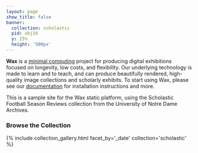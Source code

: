 ```yaml
---
layout: page
show_title: false
banner:
  collection: scholastic
  pid: obj10
  y: 25%
  height: '500px'
---
```


__Wax__ is a [minimal computing](http://go-dh.github.io/mincomp/) project for producing digital exhibitions focused on longevity, low costs, and flexibility. Our underlying technology is made to learn and to teach, and can produce beautifully rendered, high-quality image collections and scholarly exhibits. To start using Wax, please see our [documentation](https://minicomp.github.io/wiki/#/wax/) for installation instructions and more.

This is a sample site for the Wax static platform, using the Scholastic Football Season Reviews collection from the University of Notre Dame Archives.

### Browse the Collection

{% include collection_gallery.html facet_by='_date' collection='scholastic' %}
